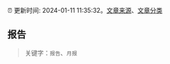 :alarm_clock: 更新时间: 2024-01-11 11:35:32。[文章来源](/README.md)、[文章分类](/TAGS.md)

## 报告


> 关键字：`报告`、`月报`



